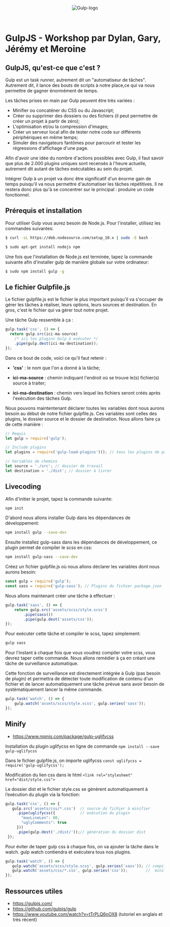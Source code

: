 ﻿<p align="center">
  <img src="https://www.alsacreations.com/xmedia/doc/original/gulp-bann.png" alt="Gulp-logo">
</p>

</br>

# GulpJS - Workshop par Dylan, Gary, Jérémy et Meroine

## GulpJS, qu'est-ce que c'est ?

Gulp est un task runner, autrement dit un "automatiseur de tâches". Autrement dit, il lance des bouts de scripts à notre place,ce qui va nous permettre de gagner énormément de temps.

Les tâches prises en main par Gulp peuvent être très variées :

- Minifier ou concaténer du CSS ou du Javascript;
- Créer ou supprimer des dossiers ou des fichiers (il peut permettre de créer un projet à partir de zéro);
- L'optimisation et/ou la compression d'images;
- Créer un serveur local  afin de tester notre code sur différents périphériques en même temps;
- Simuler des navigateurs fantômes pour parcourir et tester les régressions d'affichage d'une page.

Afin d'avoir une idée du nombre d'actions possibles avec Gulp, il faut savoir que plus de 2.000 plugins uniques sont recensés à l'heure actuelle, autrement dit autant de tâches exécutables au sein du projet. 

Intégrer Gulp à un projet va donc être significatif d'un énorme gain de temps puisqu'il va nous permettre d'automatiser les tâches répétitives. Il ne restera donc plus qu'à se concentrer sur le principal : produire un code fonctionnel.

## Prérequis et installation
 	
  Pour utiliser Gulp vous aurez besoin de Node.js. Pour l'installer, utilisez les commandes suivantes:
	
```bash
$ curl -sL https://deb.nodesource.com/setup_10.x | sudo -E bash -
```
```bash
$ sudo apt-get install nodejs npm
```

Une fois que l'installation de Node.js est terminée, tapez la commande suivante afin d'installer gulp de manière globale sur votre ordinateur:

```bash
$ sudo npm install gulp -g
```


## Le fichier Gulpfile.js

Le fichier gulpfile.js est le fichier le plus important puisqu'il va s'occuper de gérer les tâches à réaliser, leurs options, leurs sources et destination. En gros, c'est le fichier qui va gérer tout notre projet.

Une tâche Gulp ressemble à ça :

```javascript
gulp.task('css', () => {
  return gulp.src(ici-ma-source)
    /* ici les plugins Gulp à exécuter */
    .pipe(gulp.dest(ici-ma-destination));
});

```

Dans ce bout de code, voici ce qu'il faut retenir :

- **'css'** : le nom que l'on a donné à la tâche;

- **ici-ma-source** : chemin indiquant l'endroit où se trouve le(s) fichier(s) source à traiter;

- **ici-ma-destination** : chemin vers lequel les fichiers seront créés après l'exécution des tâches Gulp.

Nous pouvons maintentenant déclarer toutes les variables dont nous aurons besoin au début de notre fichier gulpfile.js. Ces variables sont celles des plugins, le dossier source et le dossier de destination. Nous allons faire ça de cette manière :

```javascript
// Requis
let gulp = require('gulp');

// Include plugins
let plugins = require('gulp-load-plugins')(); // tous les plugins de package.json

// Variables de chemins
let source = './src'; // dossier de travail
let destination = './dist'; // dossier à livrer
```

## Livecoding

<!-- parler en quelques mots de ce que Gary et Dylan vont présenter -->
Afin d'initier le projet, tapez la commande suivante:

```bash
npm init
```
D'abord nous allons installer Gulp dans les dépendances de développement:

```bash
npm install gulp --save-dev
```
Ensuite installez gulp-sass dans les dépendances de développement, ce plugin permet de compiler le scss en css:

```bash
npm install gulp-sass --save-dev
```
Créez un fichier gulpfile.js où nous allons déclarer les variables dont nous aurons besoin:

```js
const gulp = require('gulp');
const sass = require('gulp-sass'); // Plugins du fichier package.json
```
Nous allons maintenant créer une tâche à effectuer :

```js
gulp.task('sass', () => {
    return gulp.src('assets/scss/style.scss')
        .pipe(sass())
        .pipe(gulp.dest('assets/css'));
});
```

Pour exécuter cette tâche et compiler le scss, tapez simplement:

```bash
gulp sass
```
Pour l'instant à chaque fois que vous voudrez compiler votre scss, vous devrez taper cette commande. Nous allons remédier à ça en créant une tâche de surveillance automatique.

Cette fonction de surveillance est directement intégrée à Gulp (pas besoin de plugin) et permettra de détecter toute modification de contenu d'un fichier et de lancer automatiquement une tâche prévue sans avoir besoin de systématiquement lancer la même commande.

```js
gulp.task('watch', () => {
    gulp.watch('assets/scss/style.scss', gulp.series('sass'));
});
```
## Minify 

- https://www.npmjs.com/package/gulp-uglifycss

Installation du plugin uglifycss en ligne de commande
```npm install --save gulp-uglifycss```

Dans le fichier gulpfile.js, on importe uglifycss
```const uglifycss = require('gulp-uglifycss');```

Modification du lien css dans le html 
```<link rel="stylesheet" href="dist/style.css">```

Le dossier dist et le fichier style.css se génèrent automatiquement à l’exécution du plugin via la fonction: 
```js
gulp.task('css', () => {
   gulp.src('assets/css/*.css')  // source du fichier à minifier
     .pipe(uglifycss({           // exécution du plugin
       "maxLineLen": 80,
       "uglyComments": true
     }))
     .pipe(gulp.dest('./dist/'));// génération du dossier dist
 });
```
Pour éviter de taper gulp css à chaque fois, on va ajouter la tâche dans le watch. gulp watch contiendra et exécutera tous nos plugins.
```js
gulp.task('watch', () => {
   gulp.watch('assets/scss/style.scss', gulp.series('sass')); // compilateur SASS
   gulp.watch('assets/css/*.css', gulp.series('css'));        //  minify css
});
```
## Ressources utiles

- https://gulpjs.com/
- https://github.com/gulpjs/gulp
- https://www.youtube.com/watch?v=tTrPLQ6nOX8 (tutoriel en anglais et très récent)
